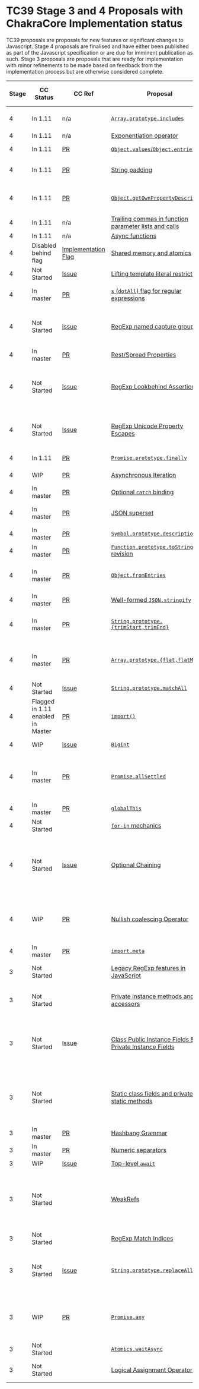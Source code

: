 # TC39 Stage 3 and 4 Proposals with ChakraCore Implementation status

TC39 proposals are proposals for new features or significant changes to Javascript. Stage 4 proposals are finalised and have either been published as part of the Javascript specification or are due for imminent publication as such. Stage 3 proposals are proposals that are ready for implementation with minor refinements to be made based on feedback from the implementation process but are otherwise considered complete.

Stage|CC Status|CC Ref|Proposal|Author|Champion(s)|Expected Publication Year|
| --- | --- | --- | --- | --- | --- | ---|
|4|In 1.11 |n/a| [`Array.prototype.includes`][array-includes]| Domenic Denicola| Domenic Denicola<br />Rick Waldron| 2016|
|4|In 1.11 |n/a| [Exponentiation operator][exponentiation]| Rick Waldron| Rick Waldron| 2016|
|4|In 1.11|[PR][Object-values-entries-pr]| [`Object.values`/`Object.entries`][object-values-entries]| Jordan Harband| Jordan Harband| 2017|
|4|In 1.11|[PR][String-padding-pr] | [String padding][string-padding] | Jordan Harband | Jordan Harband<br />Rick Waldron| 2017|
|4|In 1.11|[PR][Object-getOwnPropertyDescriptors-pr]| [`Object.getOwnPropertyDescriptors`][object-gopds] | Jordan Harband<br />Andrea Giammarchi| Jordan Harband<br />Andrea Giammarchi | 2017|
|4|In 1.11|n/a| [Trailing commas in function parameter lists and calls][function-commas] | Jeff Morrison| Jeff Morrison | 2017|
|4|In 1.11|n/a| [Async functions][async-await] | Brian Terlson| Brian Terlson | 2017|
|4|Disabled behind flag|[Implementation][Implement-Shared] [Flag][Disable-Shared] | [Shared memory and atomics][atomics] | Lars T Hansen| Lars T Hansen | 2017|
|4|Not Started|[Issue][Template-literal-issue] | [Lifting template literal restriction][template-literal-lift]| Tim Disney | Tim Disney| 2018|
|4|In master|[PR][RegExp-dotall-PR] | [`s` (`dotAll`) flag for regular expressions][dot-all] | Mathias Bynens | Brian Terlson<br />Mathias Bynens | 2018|
|4|Not Started|[Issue][Regexp-named-capture-issue] | [RegExp named capture groups][named-groups]| Gorkem Yakin<br />Daniel Ehrenberg | Daniel Ehrenberg<br />Brian Terlson<br />Mathias Bynens | 2018|
|4|In master|[PR][Object-rest-spread-PR] | [Rest/Spread Properties][object-rest-spread] | Sebastian Markbåge | Sebastian Markbåge| 2018|
|4|Not Started|[Issue][Regexp-lookbehind-assertions-issue] | [RegExp Lookbehind Assertions][lookbehind] | Gorkem Yakin<br />Nozomu Katō<br />Daniel Ehrenberg| Daniel Ehrenberg<br />Mathias Bynens| 2018|
|4|Not Started|[Issue][Regexp-unicode-escapes-issue] | [RegExp Unicode Property Escapes][unicode-escapes] | Mathias Bynens | Brian Terlson<br />Daniel Ehrenberg<br />Mathias Bynens | 2018|
|4|In 1.11|[PR][Promise-finally-PR] | [`Promise.prototype.finally`][finally] | Jordan Harband | Jordan Harband| 2018|
|4|WIP|[PR][async-iteration-PR] | [Asynchronous Iteration][async-iteration]| Domenic Denicola | Domenic Denicola| 2018|
|4|In master|[PR][Optional-catch-PR] | [Optional `catch` binding][optional-catch] | Michael Ficarra| Michael Ficarra | 2019|
|4|In master|[PR][JSON-super-PR] | [JSON superset][json-superset] | Richard Gibson | Mark Miller<br />Mathias Bynens | 2019|
|4|In master|[PR][Symbol-description-PR] | [`Symbol.prototype.description`][symbol-description] | Michael Ficarra| Michael Ficarra | 2019|
|4|In master|[PR][Function-toString-PR] | [`Function.prototype.toString` revision][function-to-string] | Michael Ficarra| Michael Ficarra | 2019|
|4|In master|[PR][Object-fromEntries-PR] | [`Object.fromEntries`][object-from-entries]| Darien Maillet Valentine | Jordan Harband<br />Kevin Gibbons | 2019|
|4|In master|[PR][Wellformed-stringify-PR] | [Well-formed `JSON.stringify`][well-formed-stringify]| Richard Gibson | Mathias Bynens| 2019|
|4|In master|[PR][String-trim-PR] | [`String.prototype.{trimStart,trimEnd}`][trims]| Sebastian Markbåge | Sebastian Markbåge<br />Mathias Bynens| 2019|
|4|In master|[PR][Array-flat-PR] | [`Array.prototype.{flat,flatMap}`][flat] | Brian Terlson<br />Michael Ficarra<br />Mathias Bynens | Brian Terlson<br />Michael Ficarra| 2019|
|4|Not Started|[Issue][String-replaceAll-Issue] | [`String.prototype.matchAll`][matchall]| Jordan Harband | Jordan Harband| 2020|
|4|Flagged in 1.11 enabled in Master|[PR][Dynamic-import-PR] | [`import()`][dynamic-import] | Domenic Denicola | Domenic Denicola| 2020|
|4|WIP|[Issue][BigInt-Issue] | [`BigInt`][bigint] | Daniel Ehrenberg | Daniel Ehrenberg| 2020|
|4|In master|[PR][Promise-allSettled-PR] | [`Promise.allSettled`][allsettled] | Jason Williams<br />Robert Pamely<br />Mathias Bynens| Mathias Bynens| 2020|
|4|In master|[PR][globalThis-PR] | [`globalThis`][globalThis] | Jordan Harband | Jordan Harband| 2020|
|4|Not Started| | [`for-in` mechanics][for-in-mechanics] | Kevin Gibbons| Kevin Gibbons | 2020|
|4|Not Started|[Issue][Optional-chaining-issue] | [Optional Chaining][chaining]| Gabriel Isenberg<br />Claude Pache<br />Dustin Savery| Gabriel Isenberg<br />Dustin Savery<br />Justin Ridgewell<br />Daniel Rosenwasser |2020|
|4|WIP|[PR][Nullish-coallescing-PR] | [Nullish coalescing Operator][nullish-coalescing]| Gabriel Isenberg | Gabriel Isenberg<br />Justin Ridgewell<br />Daniel Rosenwasser |2020 |
|4|In master|[PR][Import-meta-PR] | [`import.meta`][import-meta] | Domenic Denicola | Gus Caplan| 2020|
|3|Not Started| | [Legacy RegExp features in JavaScript][regexp-legacy]| Claude Pache| Mark Miller<br />Claude Pache |
|3|Not Started| | [Private instance methods and accessors][private-methods]| Daniel Ehrenberg| Daniel Ehrenberg<br />Kevin Gibbons |
|3|Not Started|[Issue][class-fields-issue] | [Class Public Instance Fields & Private Instance Fields][class-fields] | Daniel Ehrenberg<br />Kevin Gibbons | Daniel Ehrenberg<br />Jeff Morrison<br />Kevin Smith<br />Kevin Gibbons |
|3|Not Started| | [Static class fields and private static methods][static-class-features]| Daniel Ehrenberg<br />Kevin Gibbons<br />Jeff Morrison<br />Kevin Smith | Shu-Yu Guo<br />Daniel Ehrenberg|
|3|In master|[PR][hashbang-PR] | [Hashbang Grammar][hashbang-grammar] | Bradley Farias| Bradley Farias| 
|3|In master|[PR][numeric-seperator-PR] | [Numeric separators][numeric_separators] | Sam Goto<br />Rick Waldron| Sam Goto<br />Rick Waldron|
|3|WIP|[Issue][top-level-await-issue] | [Top-level `await`][await] | Myles Borins| Myles Borins|
|3|Not Started| | [WeakRefs][weakrefs] | Dean Tribble<br />Sathya Gunasekaran| Dean Tribble<br />Mark Miller<br />Till Schneidereit<br />Sathya Gunasekaran<br />Daniel Ehrenberg |
|3|Not Started| | [RegExp Match Indices][regex-match-indices]| Ron Buckton | Ron Buckton |
|3|Not Started|[Issue][String-replaceAll-Issue] | [`String.prototype.replaceAll`][replace-all] | Peter Marshall<br />Jakob Gruber<br />Mathias Bynens| Mathias Bynens|
|3|WIP|[PR][Promise-any-PR] | [`Promise.any`][promise-any] | Mathias Bynens<br />Kevin Gibbons<br />Sergey Rubanov | Mathias Bynens|
|3|Not Started| | [`Atomics.waitAsync`][nonblocking] | Lars Hansen | Shu-yu Guo<br />Lars Hansen |
|3|Not Started| | [Logical Assignment Operators][logical-assignment] | Justin Ridgewell| Justin Ridgewell <br /> Hemanth HM|



[array-includes]: https://github.com/tc39/Array.prototype.includes
[exponentiation]: https://github.com/tc39/proposal-exponentiation-operator
[object-values-entries]: https://github.com/tc39/proposal-object-values-entries
[string-padding]: https://github.com/tc39/proposal-string-pad-start-end
[object-gopds]: https://github.com/tc39/proposal-object-getownpropertydescriptors
[function-commas]: https://github.com/tc39/proposal-trailing-function-commas
[async-await]: https://github.com/tc39/ecmascript-asyncawait
[atomics]: https://github.com/tc39/ecmascript_sharedmem
[template-literal-lift]: https://github.com/tc39/proposal-template-literal-revision
[dot-all]: https://github.com/tc39/proposal-regexp-dotall-flag
[named-groups]: https://github.com/tc39/proposal-regexp-named-groups
[object-rest-spread]: https://github.com/tc39/proposal-object-rest-spread
[lookbehind]: https://github.com/tc39/proposal-regexp-lookbehind
[unicode-escapes]: https://github.com/tc39/proposal-regexp-unicode-property-escapes
[finally]: https://github.com/tc39/proposal-promise-finally
[async-iteration]: https://github.com/tc39/proposal-async-iteration
[optional-catch]: https://github.com/tc39/proposal-optional-catch-binding
[json-superset]: https://github.com/tc39/proposal-json-superset
[symbol-description]: https://github.com/tc39/proposal-Symbol-description
[function-to-string]: https://github.com/tc39/Function-prototype-toString-revision
[object-from-entries]: https://github.com/tc39/proposal-object-from-entries
[well-formed-stringify]: https://github.com/tc39/proposal-well-formed-stringify
[trims]: https://github.com/tc39/proposal-string-left-right-trim
[flat]: https://github.com/tc39/proposal-flatMap
[matchall]: https://github.com/tc39/String.prototype.matchAll
[dynamic-import]: https://github.com/tc39/proposal-dynamic-import
[allsettled]: https://github.com/tc39/proposal-promise-allSettled
[bigint]: https://github.com/tc39/proposal-bigint
[globalThis]: https://github.com/tc39/proposal-global
[for-in-mechanics]: https://github.com/tc39/proposal-for-in-order
[chaining]: https://github.com/tc39/proposal-optional-chaining
[nullish-coalescing]: https://github.com/tc39/proposal-nullish-coalescing
[import-meta]: https://github.com/tc39/proposal-import-meta
[regexp-legacy]: https://github.com/tc39/proposal-regexp-legacy-features
[tests-regexp-legacy]: https://github.com/tc39/test262/issues/2371
[class-fields]: https://github.com/tc39/proposal-class-fields
[tests-class-fields]: https://github.com/tc39/test262/issues/1161
[numeric_separators]: https://github.com/tc39/proposal-numeric-separator
[private-methods]: https://github.com/tc39/proposal-private-methods
[weakrefs]: https://github.com/tc39/proposal-weakrefs
[nonblocking]: https://github.com/tc39/proposal-atomics-wait-async
[replace-all]: https://github.com/tc39/proposal-string-replaceall
[static-class-features]: http://github.com/tc39/proposal-static-class-features/
[await]: https://github.com/tc39/proposal-top-level-await
[hashbang-grammar]: https://github.com/tc39/proposal-hashbang
[richer-keys]: https://github.com/tc39/proposal-richer-keys
[regex-match-indices]: https://github.com/tc39/proposal-regexp-match-Indices
[resource-management]: https://github.com/tc39/proposal-using-statement
[standard-library]: https://github.com/tc39/proposal-javascript-standard-library
[private-declarations]: https://github.com/tc39/proposal-private-declarations
[promise-any]: https://github.com/tc39/proposal-promise-any
[logical-assignment]: https://github.com/tc39/proposal-logical-assignment

[Object-values-entries-pr]: https://github.com/microsoft/ChakraCore/pull/171
[String-padding-pr]: https://github.com/microsoft/ChakraCore/pull/174
[Object-getOwnPropertyDescriptors-pr]: https://github.com/microsoft/ChakraCore/pull/1202
[Implement-Shared]: https://github.com/microsoft/ChakraCore/pull/2939
[Disable-Shared]: https://github.com/microsoft/ChakraCore/commit/ee2538d7b38be8093d9c9341d761d4e8267050bc
[Template-literal-issue]: https://github.com/microsoft/ChakraCore/issues/2344
[RegExp-dotall-PR]: https://github.com/microsoft/ChakraCore/pull/5592
[Regexp-named-capture-issue]: https://github.com/microsoft/ChakraCore/issues/3928
[Object-rest-spread-PR]: https://github.com/microsoft/ChakraCore/pull/6130
[Regexp-lookbehind-assertions-issue]: https://github.com/microsoft/ChakraCore/issues/3448
[Regexp-unicode-escapes-issue]: https://github.com/microsoft/ChakraCore/issues/2969
[Promise-finally-PR]: https://github.com/microsoft/ChakraCore/pull/4668
[async-iteration-PR]: https://github.com/microsoft/ChakraCore/pull/6312
[Optional-catch-PR]: https://github.com/microsoft/ChakraCore/pull/5310
[JSON-super-PR]: https://github.com/microsoft/ChakraCore/pull/6211
[Symbol-description-PR]: https://github.com/microsoft/ChakraCore/pull/5828
[Function-toString-PR]: https://github.com/microsoft/ChakraCore/pull/5446
[Object-fromEntries-PR]: https://github.com/microsoft/ChakraCore/pull/5622
[Wellformed-stringify-PR]: https://github.com/microsoft/ChakraCore/pull/6206
[String-trim-PR]: https://github.com/microsoft/ChakraCore/pull/5693
[Array-flat-PR]: https://github.com/microsoft/ChakraCore/pull/5573
[String-replaceAll-Issue]: https://github.com/microsoft/ChakraCore/issues/6297
[Dynamic-import-PR]: https://github.com/microsoft/ChakraCore/pull/6233
[BigInt-Issue]: https://github.com/microsoft/ChakraCore/issues/5440
[Promise-allSettled-PR]: https://github.com/microsoft/ChakraCore/pull/6138
[globalThis-PR]: https://github.com/microsoft/ChakraCore/pull/5885
[Optional-chaining-issue]: https://github.com/microsoft/ChakraCore/issues/6349
[Nullish-coallescing-PR]: https://github.com/microsoft/ChakraCore/pull/6254
[Import-meta-PR]: https://github.com/microsoft/ChakraCore/pull/6156
[class-fields-issue]: https://github.com/microsoft/ChakraCore/issues/6136
[hashbang-PR]: https://github.com/microsoft/ChakraCore/pull/6145
[numeric-seperator-PR]: https://github.com/microsoft/ChakraCore/pull/6143
[top-level-await-issue]: https://github.com/microsoft/ChakraCore/issues/6262
[Promise-any-PR]: https://github.com/microsoft/ChakraCore/pull/6301
